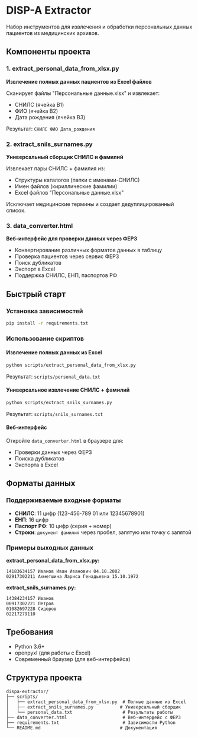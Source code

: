 # DISP-A Extractor

Набор инструментов для извлечения и обработки персональных данных пациентов из медицинских архивов.

## Компоненты проекта

### 1. extract_personal_data_from_xlsx.py
**Извлечение полных данных пациентов из Excel файлов**

Сканирует файлы "Персональные данные.xlsx" и извлекает:
- СНИЛС (ячейка B1)
- ФИО (ячейка B2) 
- Дата рождения (ячейка B3)

Результат: `СНИЛС ФИО Дата_рождения`

### 2. extract_snils_surnames.py
**Универсальный сборщик СНИЛС и фамилий**

Извлекает пары СНИЛС + фамилия из:
- Структуры каталогов (папки с именами-СНИЛС)
- Имен файлов (кириллические фамилии)
- Excel файлов "Персональные данные.xlsx"

Исключает медицинские термины и создает дедуплицированный список.

### 3. data_converter.html
**Веб-интерфейс для проверки данных через ФЕРЗ**

- Конвертирование различных форматов данных в таблицу
- Проверка пациентов через сервис ФЕРЗ
- Поиск дубликатов
- Экспорт в Excel
- Поддержка СНИЛС, ЕНП, паспортов РФ

## Быстрый старт

### Установка зависимостей
```bash
pip install -r requirements.txt
```

### Использование скриптов

#### Извлечение полных данных из Excel
```bash
python scripts/extract_personal_data_from_xlsx.py
```
Результат: `scripts/personal_data.txt`

#### Универсальное извлечение СНИЛС + фамилий
```bash
python scripts/extract_snils_surnames.py
```
Результат: `scripts/snils_surnames.txt`

#### Веб-интерфейс
Откройте `data_converter.html` в браузере для:
- Проверки данных через ФЕРЗ
- Поиска дубликатов
- Экспорта в Excel

## Форматы данных

### Поддерживаемые входные форматы
- **СНИЛС**: 11 цифр (123-456-789 01 или 12345678901)
- **ЕНП**: 16 цифр  
- **Паспорт РФ**: 10 цифр (серия + номер)
- **Строки**: `документ фамилия` через пробел, запятую или точку с запятой

### Примеры выходных данных

**extract_personal_data_from_xlsx.py:**
```
14183634157 Иванов Иван Иванович 04.10.2002
02917302211 Ахметшина Лариса Генадьевна 15.10.1972
```

**extract_snils_surnames.py:**
```
14384234157 Иванов
00917302221 Петров
01082697228 Сидоров
02217279110
```

## Требования

- Python 3.6+
- openpyxl (для работы с Excel)
- Современный браузер (для веб-интерфейса)

## Структура проекта

```
dispa-extractor/
├── scripts/
│   ├── extract_personal_data_from_xlsx.py  # Полные данные из Excel
│   ├── extract_snils_surnames.py          # Универсальный сборщик
│   └── personal_data.txt                   # Результаты работы
├── data_converter.html                     # Веб-интерфейс с ФЕРЗ
├── requirements.txt                        # Зависимости Python
└── README.md                              # Документация
```
